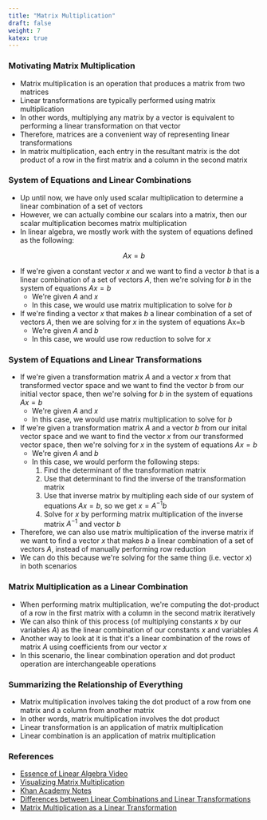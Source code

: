 ```yaml
---
title: "Matrix Multiplication"
draft: false
weight: 7
katex: true
---
```


### Motivating Matrix Multiplication
- Matrix multiplication is an operation that produces a matrix from two matrices
- Linear transformations are typically performed using matrix multiplication
- In other words, multiplying any matrix by a vector is equivalent to performing a linear transformation on that vector
- Therefore, matrices are a convenient way of representing linear transformations
- In matrix multiplication, each entry in the resultant matrix is the dot product of a row in the first matrix and a column in the second matrix

### System of Equations and Linear Combinations
- Up until now, we have only used scalar multiplication to determine a linear combination of a set of vectors
- However, we can actually combine our scalars into a matrix, then our scalar multiplication becomes matrix multiplication
- In linear algebra, we mostly work with the system of equations defined as the following:

$$ Ax = b $$

- If we're given a constant vector $x$ and we want to find a vector $b$ that is a linear combination of a set of vectors $A$, then we're solving for $b$ in the system of equations $Ax = b$
	- We're given $A$ and $x$
	- In this case, we would use matrix multiplication to solve for $b$
- If we're finding a vector $x$ that makes $b$ a linear combination of a set of vectors $A$, then we are solving for $x$ in the system of equations Ax=b
	- We're given $A$ and $b$
	- In this case, we would use row reduction to solve for $x$

### System of Equations and Linear Transformations
- If we're given a transformation matrix $A$ and a vector $x$ from that transformed vector space and we want to find the vector $b$ from our initial vector space, then we're solving for $b$ in the system of equations $Ax = b$
	- We're given $A$ and $x$
	- In this case, we would use matrix multiplication to solve for $b$
- If we're given a transformation matrix $A$ and a vector $b$ from our inital vector space and we want to find the vector $x$ from our transformed vector space, then we're solving for $x$ in the system of equations $Ax = b$
	- We're given $A$ and $b$
	- In this case, we would perform the following steps:
		1. Find the determinant of the transformation matrix
		2. Use that determinant to find the inverse of the transformation matrix
		3. Use that inverse matrix by multipling each side of our system of equations $Ax = b$, so we get $x = A^{-1}b$
		4. Solve for $x$ by performing matrix multiplication of the inverse matrix $A^{-1}$ and vector $b$
- Therefore, we can also use matrix multiplication of the inverse matrix if we want to find a vector $x$ that makes $b$ a linear combination of a set of vectors $A$, instead of manually performing row reduction
- We can do this because we're solving for the same thing (i.e. vector $x$) in both scenarios

### Matrix Multiplication as a Linear Combination
- When performing matrix multiplication, we're computing the dot-product of a row in the first matrix with a column in the second matrix iteratively
- We can also think of this process (of multiplying constants $x$ by our variables $A$) as the linear combination of our constants $x$ and variables $A$
- Another way to look at it is that it's a linear combination of the rows of matrix $A$ using coefficients from our vector $x$
- In this scenario, the linear combination operation and dot product operation are interchangeable operations

### Summarizing the Relationship of Everything
- Matrix multiplication involves taking the dot product of a row from one matrix and a column from another matrix
- In other words, matrix multiplication involves the dot product
- Linear transformation is an application of matrix multiplication
- Linear combination is an application of matrix multiplication

### References
- [Essence of Linear Algebra Video](https://www.youtube.com/watch?v=LyGKycYT2v0)
- [Visualizing Matrix Multiplication](https://eli.thegreenplace.net/2015/visualizing-matrix-multiplication-as-a-linear-combination/)
- [Khan Academy Notes](https://www.khanacademy.org/math/precalculus/x9e81a4f98389efdf:matrices/x9e81a4f98389efdf:properties-of-matrix-multiplication/a/matrix-multiplication-dimensions)
- [Differences between Linear Combinations and Linear Transformations](https://www.quora.com/Are-the-terms-linear-combination-and-linear-transformation-used-interchangeably-in-linear-algebra-or-are-they-different)
- [Matrix Multiplication as a Linear Transformation](https://www.freetext.org/Introduction_to_Linear_Algebra/Linear_Transformations/Matrix_Multiplication/)
